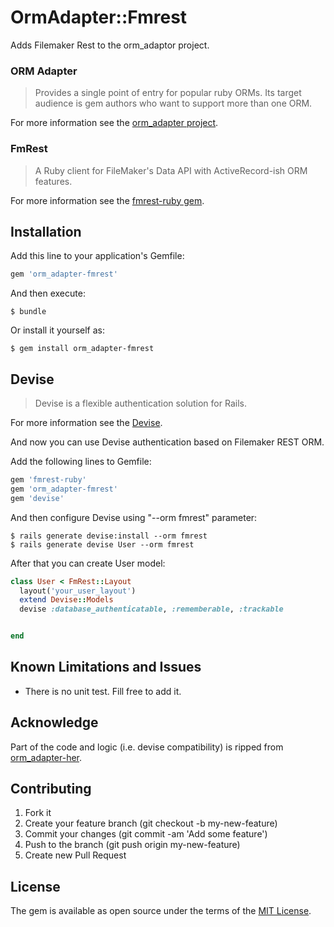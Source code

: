 # OrmAdapter::Fmrest

Adds Filemaker Rest to the orm_adaptor project.

### ORM Adapter
>Provides a single point of entry for popular ruby ORMs. Its target audience is gem authors who want to support more than one ORM.

For more information see the [orm_adapter project](http://github.com/ianwhite/orm_adapter).

### FmRest

>A Ruby client for FileMaker's Data API with ActiveRecord-ish ORM features.

For more information see the [fmrest-ruby gem](https://github.com/beezwax/fmrest-ruby).

## Installation

Add this line to your application's Gemfile:

```ruby
gem 'orm_adapter-fmrest'
```

And then execute:

    $ bundle

Or install it yourself as:

    $ gem install orm_adapter-fmrest

## Devise

>Devise is a flexible authentication solution for Rails.

For more information see the [Devise](https://github.com/plataformatec/devise).

And now you can use Devise authentication based on Filemaker REST ORM.

Add the following lines to Gemfile:

```ruby
gem 'fmrest-ruby'
gem 'orm_adapter-fmrest'
gem 'devise'
```

And then configure Devise using "--orm fmrest" parameter:

    $ rails generate devise:install --orm fmrest
    $ rails generate devise User --orm fmrest

After that you can create User model:

```ruby
class User < FmRest::Layout
  layout('your_user_layout')
  extend Devise::Models
  devise :database_authenticatable, :rememberable, :trackable


end
```

## Known Limitations and Issues

* There is no unit test. Fill free to add it.

## Acknowledge

Part of the code and logic (i.e. devise compatibility) is ripped from [orm_adapter-her](https://github.com/myxrome/orm_adapter-her).

## Contributing

1. Fork it
2. Create your feature branch (git checkout -b my-new-feature)
3. Commit your changes (git commit -am 'Add some feature')
4. Push to the branch (git push origin my-new-feature)
5. Create new Pull Request

## License

The gem is available as open source under the terms of the [MIT License](http://opensource.org/licenses/MIT).
